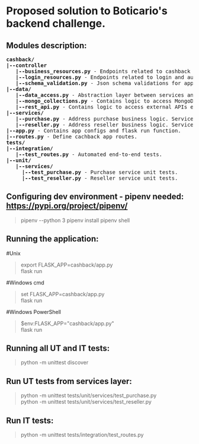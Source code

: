 # Proposed solution to Boticario's backend challenge.

## Modules description:
<pre>
<b>cashback/</b>
<b>|--controller</b>
   <b>|--business_resources.py</b> - Endpoints related to cashback business logic such as add reseller, list purchases, etc.
   <b>|--login_resources.py</b> - Endpoints related to login and auth token data.
   <b>|--schema_validation.py</b> - Json schema validations for app endpoints.
<b>|--data/</b>
   <b>|--data_access.py</b> - Abstraction layer between services and data access objects. Data objects changes are transparent to services modules.
   <b>|--mongo_collections.py</b> - Contains logic to access MongoDb collections.
   <b>|--rest_api.py</b> - Contains logic to access external APIs endpoints.
<b>|--services/</b>  
   <b>|--purchase.py</b> - Address purchase business logic. Service layer implementation is independent of frameworks such flask, django, pymongo, etc.
   <b>|--reseller.py</b> - Address reseller business logic. Service layer implementation is independent of frameworks such flask, django, pymongo, etc.
<b>|--app.py</b> - Contains app configs and flask run function.
<b>|--routes.py</b> - Define cachback app routes.  
<b>tests/</b>  
<b>|--integration/</b>
   <b>|--test_routes.py</b> - Automated end-to-end tests.
<b>|--unit/</b>
   <b>|--services/</b>
     <b>|--test_purchase.py</b> - Purchase service unit tests.
     <b>|--test_reseller.py</b> - Reseller service unit tests.
</pre>

## Configuring dev environment - pipenv needed: https://pypi.org/project/pipenv/
> pipenv --python 3
> pipenv install
> pipenv shell

## Running the application:
#Unix
> export FLASK_APP=cashback/app.py  
> flask run

#Windows cmd
> set FLASK_APP=cashback/app.py  
> flask run

#Windows PowerShell
> $env:FLASK_APP="cashback/app.py"  
> flask run

## Running all UT and IT tests:
> python -m unittest discover
  
## Run UT tests from services layer:
> python -m unittest tests/unit/services/test_purchase.py  
> python -m unittest tests/unit/services/test_reseller.py  

## Run IT tests:
> python -m unittest tests/integration/test_routes.py   